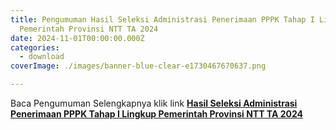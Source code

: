 ```yaml
---
title: Pengumuman Hasil Seleksi Administrasi Penerimaan PPPK Tahap I Lingkup
  Pemerintah Provinsi NTT TA 2024
date: 2024-11-01T00:00:00.000Z
categories:
  - download
coverImage: ./images/banner-blue-clear-e1730467670637.png

---
```


Baca Pengumuman Selengkapnya klik link **[Hasil Seleksi Administrasi Penerimaan PPPK Tahap I Lingkup Pemerintah Provinsi NTT TA 2024](https://bkd.nttprov.go.id/web/wp-content/uploads/2024/11/Hasil-Seleksi-Administrasi-Penerimaan-PPPK-Tahap-I-Lingkup-Pemerintah-Provinsi-NTT-TA-2024.pdf)**

